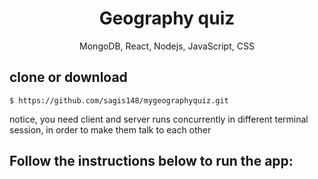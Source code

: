 
<h1 align="center">
Geography quiz
</h1>

<p align="center">
MongoDB, React, Nodejs, JavaScript, CSS
</p>

## clone or download
```terminal
$ https://github.com/sagis148/mygeographyquiz.git
```
notice, you need client and server runs concurrently in different terminal session, in order to make them talk to each other

## Follow the instructions below to run the app:
